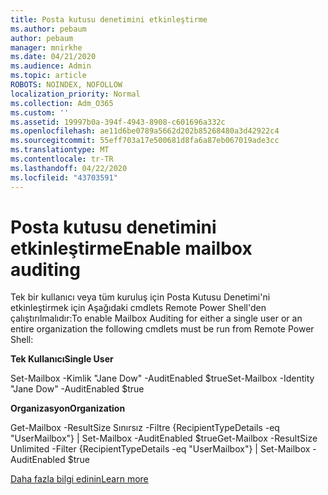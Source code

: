 ```yaml
---
title: Posta kutusu denetimini etkinleştirme
ms.author: pebaum
author: pebaum
manager: mnirkhe
ms.date: 04/21/2020
ms.audience: Admin
ms.topic: article
ROBOTS: NOINDEX, NOFOLLOW
localization_priority: Normal
ms.collection: Adm_O365
ms.custom: ''
ms.assetid: 19997b0a-394f-4943-8908-c601696a332c
ms.openlocfilehash: ae11d6be0789a5662d202b85268480a3d42922c4
ms.sourcegitcommit: 55eff703a17e500681d8fa6a87eb067019ade3cc
ms.translationtype: MT
ms.contentlocale: tr-TR
ms.lasthandoff: 04/22/2020
ms.locfileid: "43703591"
---
```

# <a name="enable-mailbox-auditing"></a><span data-ttu-id="31d22-102">Posta kutusu denetimini etkinleştirme</span><span class="sxs-lookup"><span data-stu-id="31d22-102">Enable mailbox auditing</span></span>

<span data-ttu-id="31d22-103">Tek bir kullanıcı veya tüm kuruluş için Posta Kutusu Denetimi'ni etkinleştirmek için Aşağıdaki cmdlets Remote Power Shell'den çalıştırılmalıdır:</span><span class="sxs-lookup"><span data-stu-id="31d22-103">To enable Mailbox Auditing for either a single user or an entire organization the following cmdlets must be run from Remote Power Shell:</span></span>
  
 <span data-ttu-id="31d22-104">**Tek Kullanıcı**</span><span class="sxs-lookup"><span data-stu-id="31d22-104">**Single User**</span></span>
  
<span data-ttu-id="31d22-105">Set-Mailbox -Kimlik "Jane Dow" -AuditEnabled $true</span><span class="sxs-lookup"><span data-stu-id="31d22-105">Set-Mailbox -Identity "Jane Dow" -AuditEnabled $true</span></span>
  
 <span data-ttu-id="31d22-106">**Organizasyon**</span><span class="sxs-lookup"><span data-stu-id="31d22-106">**Organization**</span></span>
  
<span data-ttu-id="31d22-107">Get-Mailbox -ResultSize Sınırsız -Filtre {RecipientTypeDetails -eq "UserMailbox"} | Set-Mailbox -AuditEnabled $true</span><span class="sxs-lookup"><span data-stu-id="31d22-107">Get-Mailbox -ResultSize Unlimited -Filter {RecipientTypeDetails -eq "UserMailbox"} | Set-Mailbox -AuditEnabled $true</span></span>
  
[<span data-ttu-id="31d22-108">Daha fazla bilgi edinin</span><span class="sxs-lookup"><span data-stu-id="31d22-108">Learn more</span></span>](https://docs.microsoft.com/office365/securitycompliance/enable-mailbox-auditing)
  

